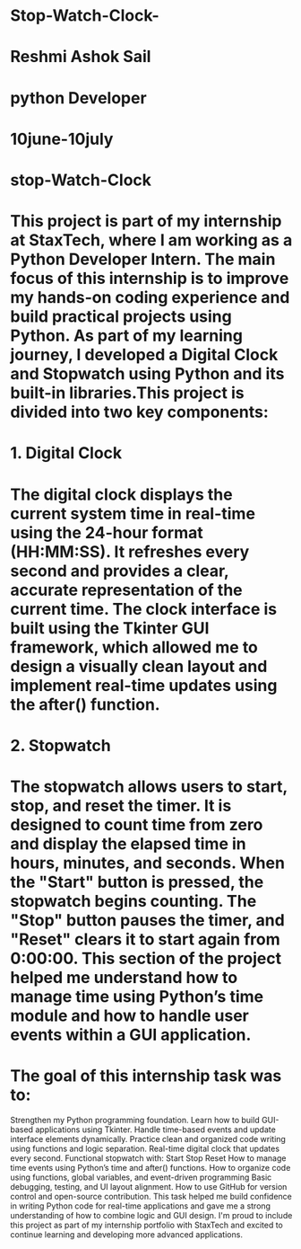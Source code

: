 # Stop-Watch-Clock-
# Reshmi Ashok Sail
# python Developer
# 10june-10july
# stop-Watch-Clock
# This project is part of my internship at StaxTech, where I am working as a Python Developer Intern. The main focus of this internship is to improve my hands-on coding experience and build practical projects using Python. As part of my learning journey, I developed a Digital Clock and Stopwatch using Python and its built-in libraries.This project is divided into two key components:
# 1. Digital Clock
# The digital clock displays the current system time in real-time using the 24-hour format (HH:MM:SS). It refreshes every second and provides a clear, accurate representation of the current time. The clock interface is built using the Tkinter GUI framework, which allowed me to design a visually clean layout and implement real-time updates using the after() function.
# 2. Stopwatch
# The stopwatch allows users to start, stop, and reset the timer. It is designed to count time from zero and display the elapsed time in hours, minutes, and seconds. When the "Start" button is pressed, the stopwatch begins counting. The "Stop" button pauses the timer, and "Reset" clears it to start again from 0:00:00. This section of the project helped me understand how to manage time using Python’s time module and how to handle user events within a GUI application.
# The goal of this internship task was to:
Strengthen my Python programming foundation.
Learn how to build GUI-based applications using Tkinter.
Handle time-based events and update interface elements dynamically.
Practice clean and organized code writing using functions and logic separation.
Real-time digital clock that updates every second.
Functional stopwatch with:
Start
Stop
Reset
How to manage time events using Python’s time and after() functions.
How to organize code using functions, global variables, and event-driven programming
Basic debugging, testing, and UI layout alignment.
How to use GitHub for version control and open-source contribution.
This task helped me build confidence in writing Python code for real-time applications and gave me a strong understanding of how to combine logic and GUI design. I'm proud to include this project as part of my internship portfolio with StaxTech and excited to continue learning and developing more advanced applications.
